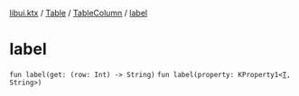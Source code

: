[libui.ktx](../../README.md) / [Table](../README.md) / [TableColumn](README.md) / [label](label.md)

# label

`fun label(get: (row: Int) -> String)`
`fun label(property: KProperty1<`[`T`](README.md#T)`, String>)`
